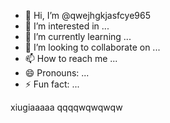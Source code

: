 - 👋 Hi, I’m @qwejhgkjasfcye965
- 👀 I’m interested in ...
- 🌱 I’m currently learning ...
- 💞️ I’m looking to collaborate on ...
- 📫 How to reach me ...
- 😄 Pronouns: ...
- ⚡ Fun fact: ...

xiugiaaaaa
qqqqwqwqwqw
